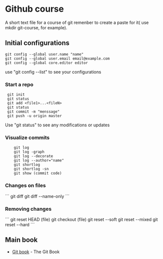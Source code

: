 # Github course

A short text file for a course of git remenber to create a paste for it( use mkdir git-course, for example).

## Initial configurations

```
git config --global user.name "name"
git config --global user.email email@example.com
git config --global core.editor editor
```

use "git config --list" to see your configurations

### Start a repo

```
 git init
 git status
 git add <file1>...<fileN>
 git status
 git commit -m "menssage"
 git push -u origin master 
```

Use "git status" to see any modifications or updates


### Visualize commits

```
	git log
	git log -graph
	git log --decorate
	git log --author="name"
	git shortlog
	git shortlog -sn
	git show (commit code) 
```

### Changes on files

´´´
	git diff
	git diff --name-only
´´´

### Removing changes

´´´
	git reset HEAD (file)
	git checkout (file)
	git reset --soft
	git reset --mixed
	git reset --hard
´´´

## Main book
* [Git book](https://git-scm.com/book/en/v2) - The Git Book
